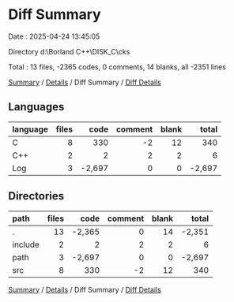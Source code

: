# Diff Summary

Date : 2025-04-24 13:45:05

Directory d:\\Borland C++\\DISK_C\\cks

Total : 13 files,  -2365 codes, 0 comments, 14 blanks, all -2351 lines

[Summary](results.md) / [Details](details.md) / Diff Summary / [Diff Details](diff-details.md)

## Languages
| language | files | code | comment | blank | total |
| :--- | ---: | ---: | ---: | ---: | ---: |
| C | 8 | 330 | -2 | 12 | 340 |
| C++ | 2 | 2 | 2 | 2 | 6 |
| Log | 3 | -2,697 | 0 | 0 | -2,697 |

## Directories
| path | files | code | comment | blank | total |
| :--- | ---: | ---: | ---: | ---: | ---: |
| . | 13 | -2,365 | 0 | 14 | -2,351 |
| include | 2 | 2 | 2 | 2 | 6 |
| path | 3 | -2,697 | 0 | 0 | -2,697 |
| src | 8 | 330 | -2 | 12 | 340 |

[Summary](results.md) / [Details](details.md) / Diff Summary / [Diff Details](diff-details.md)